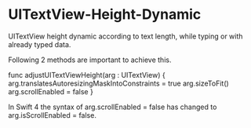 # UITextView-Height-Dynamic
UITextView height dynamic according to text length, while typing or with already typed data.

Following 2 methods are important to achieve this.


func adjustUITextViewHeight(arg : UITextView)
{
    arg.translatesAutoresizingMaskIntoConstraints = true
    arg.sizeToFit()
    arg.scrollEnabled = false
}

In Swift 4 the syntax of arg.scrollEnabled = false has changed to arg.isScrollEnabled = false.
